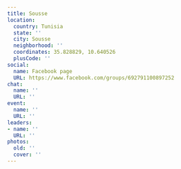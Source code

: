```yaml
---
title: Sousse
location:
  country: Tunisia
  state: ''
  city: Sousse
  neighborhood: ''
  coordinates: 35.828829, 10.640526
  plusCode: ''
social:
  name: Facebook page
  URL: https://www.facebook.com/groups/692791100897252
chat:
  name: ''
  URL: ''
event:
  name: ''
  URL: ''
leaders:
- name: ''
  URL: ''
photos:
  old: ''
  cover: ''
---
```

